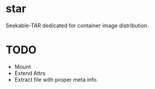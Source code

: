 # star
Seekable-TAR dedicated for container image distribution.

# TODO

* Mount
* Extend Attrs
* Extract file with proper meta info.